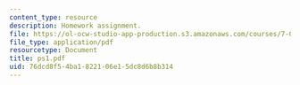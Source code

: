 ```yaml
---
content_type: resource
description: Homework assignment.
file: https://ol-ocw-studio-app-production.s3.amazonaws.com/courses/7-012-introduction-to-biology-fall-2004/76dcd8f54ba1822106e15dc8d6b8b314_ps1.pdf
file_type: application/pdf
resourcetype: Document
title: ps1.pdf
uid: 76dcd8f5-4ba1-8221-06e1-5dc8d6b8b314
---
```

